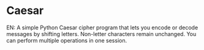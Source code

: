 # Caesar
EN: A simple Python Caesar cipher program that lets you encode or decode messages by shifting letters. Non-letter characters remain unchanged. You can perform multiple operations in one session.
